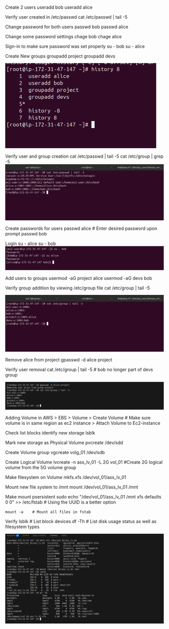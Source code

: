 Create 2 users
    useradd bob
    useradd alice

Verify user created in /etc/passwd
    cat /etc/passwd | tail -5

Change password for both users
    passwd bob
    passwd alice

Change some password settings
    chage bob
    chage alice 

Sign-in to make sure password was set properly
    su - bob
    su - alice

Create New groups
    groupadd project
    groupadd devs

![command](../screenshots/1.png)

Verify user and group creation
    cat /etc/passwd | tail -5
    cat /etc/group | grep -5
![verify1](../screenshots/2.png)

Create passwords for users
    passwd alice    # Enter desired password upon prompt
    passwd bob

Login 
    su - alice
    su - bob
![verify1](../screenshots/5.png)

Add users to groups
    usermod -aG project alice
    usermod -aG devs bob

Verify group addition by viewing /etc/group file
     cat /etc/group | tail -5 

![verify1](../screenshots/4.png)

Remove alice from project
    gpasswd -d alice project

 Verify user removal
    cat /etc/group | tail -5        # bob no longer part of devs group

![verify1](../screenshots/6.png)


Adding Volume in AWS
    > EBS 
    > Volume 
    > Create Volume # Make sure volume is in same region as ec2 instance
    > Attach Volume to Ec2-instance 


Check list blocks identify new storage
    lsblk

Mark new storage as Physical Volume
    pvcreate /dev/sdd

Create Volume group
    vgcreate volg_01 /dev/sdb

Create Logical Volume
    lvcreate -n ass_lv_01 -L 2G vol_01  #Create 2G logical volume from the 5G volume group 

Make filesystem on Volume
    mkfs.xfs /dev/vol_01/ass_lv_01

Mount new file system to /mnt
    mount /dev/vol_01/ass_lv_01 /mnt

Make mount psersistent
    sudo echo "/dev/vol_01/ass_lv_01    /mnt    xfs defaults    0   0" >> /etc/fstab
    # Using the UUID is a better option

    mount -a    # Mount all files in fstab

Verify
    lsblk   # List block devices
    df -Th  # List disk usage status as well as filesystem types

![verify1](../screenshots/9.png)